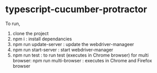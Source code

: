 # typescript-cucumber-protractor
To run,
1) clone the project
2) npm i : install dependancies
3) npm run update-server : update the webdriver-manageer
4) npm run start-server : start webdriver-manager
5) npm run test : to run test (executes in Chrome browser)
    for multi browser:
   npm run multi-browser : executes in Chrome and Firefox browser
